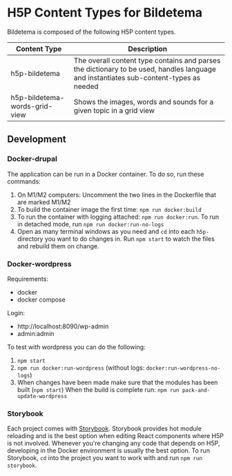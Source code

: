 # H5P Content Types for Bildetema

Bildetema is composed of the following H5P content types.

| Content Type                  | Description                                                                                                                           |
| ----------------------------- | ------------------------------------------------------------------------------------------------------------------------------------- |
| h5p-bildetema                 | The overall content type contains and parses the dictionary to be used, handles language and instantiates sub-content-types as needed |
| h5p-bildetema-words-grid-view | Shows the images, words and sounds for a given topic in a grid view                                                                   |

## Development

### Docker-drupal

The application can be run in a Docker container. To do so, run these commands:

1. On M1/M2 computers: Uncomment the two lines in the Dockerfile that are marked M1/M2
1. To build the container image the first time: `npm run docker:build`
1. To run the container with logging attached: `npm run docker:run`. To run in detached mode, run `npm run docker:run-no-logs`
1. Open as many terminal windows as you need and `cd` into each `h5p-` directory you want to do changes in. Run `npm start` to watch the files and rebuild them on change.

### Docker-wordpress

Requirements:

- docker
- docker compose

Login:

- http://localhost:8090/wp-admin
- admin:admin

To test with wordpress you can do the following:

1. `npm start`
2. `npm run docker:run-wordpress` (without logs: `docker:run-wordpress-no-logs`)
3. When changes have been made make sure that the modules has been built (`npm start`) When the build is complete run: `npm run pack-and-update-wordpress`

### Storybook

Each project comes with [Storybook](https://storybook.js.org). Storybook provides hot module reloading and is the best option when editing React components where H5P is not involved. Whenever you're changing any code that depends on H5P, developing in the Docker environment is usually the best option. To run Storybook, `cd` into the project you want to work with and run `npm run storybook`.
